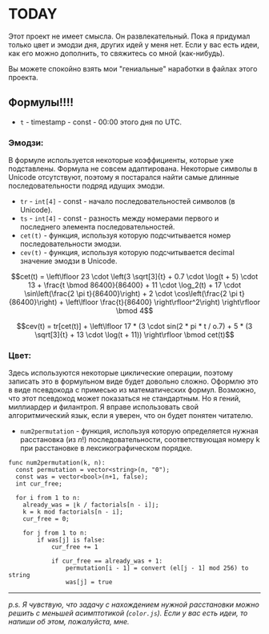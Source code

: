 # TODAY

Этот проект не имеет смысла. Он развлекательный. Пока я придумал только цвет и эмодзи дня, других идей у меня нет.
Если у вас есть идеи, как его можно дополнить, то свяжитесь со мной (как-нибудь).


Вы можете спокойно взять мои "гениальные" наработки в файлах этого проекта.



## Формулы!!!!

* `t` - timestamp - const - 00:00 этого дня по UTC. 

### Эмодзи:
В формуле используется некоторые коэффициенты, которые уже подставлены. Формула не совсем адаптирована. 
Некоторые символы в Unicode отсутствуют, поэтому я постарался найти самые длинные последовательности подряд идущих эмодзи.

* `tr` - `int[4]` - const - начало последовательностей символов (в Unicode).
* `ts` - `int[4]` - const - разность между номерами первого и последнего элемента последовательностей.
* `cet(t)` - функция, используя которую подсчитывается номер последовательности эмодзи.
* `cev(t)` - функция, используя которую подсчитывается decimal значение эмодзи в Unicode.

$$cet(t) = \left\lfloor 23 \cdot \left(3 \sqrt[3]{t} + 0.7 \cdot \log(t + 5) \cdot 13 + \frac{t \bmod 86400}{86400} + 11 \cdot \log_2(t) + 17 \cdot \sin\left(\frac{2 \pi t}{86400}\right) + 2 \cdot \cos\left(\frac{2 \pi t}{86400}\right) + \left\lfloor \frac{t}{86400} \right\rfloor^2\right) \right\rfloor \bmod 4$$

$$cev(t) = tr[cet(t)] + \left\lfloor 17 * (3 \cdot sin(2 * pi * t / o.7) + 5 * (3 \sqrt[3]{t} + 13 \cdot \log(t + 11)) \right\rfloor \bmod cet(t)$$

### Цвет:
Здесь используются некоторые циклические операции, поэтому записать это в формульном виде будет довольно сложно.
Оформлю это в виде псевдокода с примесью из математических формул. Возможно, что этот псевдокод может показаться не стандартным.
Но я гений, миллиардер и филантроп. Я вправе использовать свой алгоритмический язык, если я уверен, что он будет понятен читателю.


* `num2permutation` - функция, используя которую определяется нужная расстановка (из $n!$) последовательности, соответствующая номеру k при расстановке в лексикографическом порядке.

```
func num2permutation(k, n):
  const permutation = vector<string>(n, "0");
  const was = vector<bool>(n+1, false);
  int cur_free;

  for i from 1 to n:
    already_was = ⌊k / factorials[n - i]⌋;
    k = k mod factorials[n - i];
    cur_free = 0;

    for j from 1 to n:
        if was[j] is false:
            cur_free += 1

            if cur_free == already_was + 1:
                permutation[i - 1] = convert (el[j - 1] mod 256) to string
                was[j] = true
```

---

*p.s. Я чувствую, что задачу с нахождением нужной расстановки можно решить с меньшей асимптотикой (`color.js`). Если у вас есть идеи, то напиши об этом, пожалуйста, мне.*
